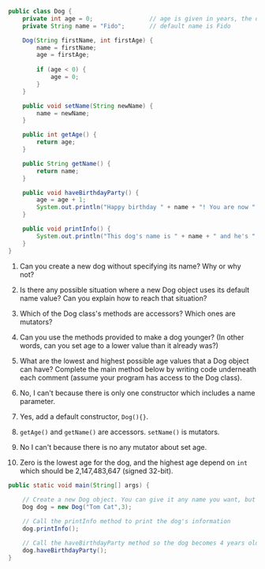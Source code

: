 ```java
public class Dog {
    private int age = 0;                // age is given in years, the default value is 0
    private String name = "Fido";       // default name is Fido

    Dog(String firstName, int firstAge) {
        name = firstName;
        age = firstAge;
        
        if (age < 0) {
            age = 0;
        }
    }

    public void setName(String newName) {
        name = newName;
    }

    public int getAge() {
        return age;
    }

    public String getName() {
        return name;
    }

    public void haveBirthdayParty() {
        age = age + 1;
        System.out.println("Happy birthday " + name + "! You are now " + age + " years old!");
    }

    public void printInfo() {
        System.out.println("This dog's name is " + name + " and he's " + age + " years old!");
    }
}
```
1. Can you create a new dog without specifying its name? Why or why not?
2. Is there any possible situation where a new Dog object uses its default name value? Can you explain how to reach that situation?
3. Which of the Dog class's methods are accessors? Which ones are mutators?
4. Can you use the methods provided to make a dog younger? (In other words, can you set age to a lower value than it already was?)
5. What are the lowest and highest possible age values that a Dog object can have?
Complete the main method below by writing code underneath each comment (assume your program has access to the Dog class).

1. No, I can't because there is only one constructor which includes a name parameter.
2. Yes, add a default constructor, `Dog(){}`.
3. `getAge()` and `getName()` are accessors. `setName()` is mutators.
4. No I can't because there is no any mutator about set age.
5. Zero is the lowest age for the dog, and the highest age depend on `int` which should be 2,147,483,647 (signed 32-bit). 

```java
public static void main(String[] args) {
    
    // Create a new Dog object. You can give it any name you want, but the age must be 3
    Dog dog = new Dog("Tom Cat",3);

    // Call the printInfo method to print the dog's information
    dog.printInfo();

    // Call the haveBirthdayParty method so the dog becomes 4 years old
    dog.haveBirthdayParty();
}
```

